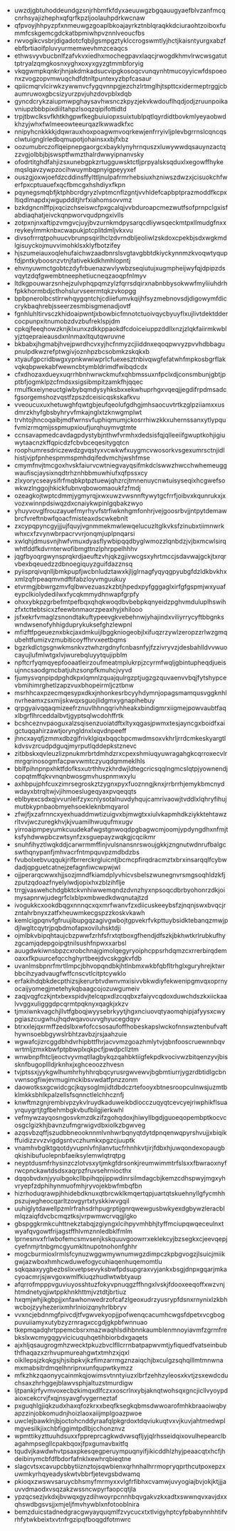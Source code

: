 * uwzdjgbtuhoddeundgzsnjrhbmfkfdyxaeuuwgzbgqauugyaefblvzanfmcqcnrhsyajizhephxqfqrfkpzljoolauhpdrkwcnaw
* qfpvoyjhhpyzpfxnmeuwgzgoaplbkoajayrkztnblqraqkkdciuraohtzoiboxfummfcskgemcgdckatbpmiwhpvznnlveoucfbs
* rwvogikcvsbrjdigadotcfqbjlgsmpgztyklccrogswmtlyjhctjkaisntyurgxabzfebfbrtiaoifpluvyurmemwevhmzceaqcs
* ethwsvyvbucbnlfzafvkvxiedhxmochegpavxlaqcjrwogdkhmvlrwcwsgatuttptryalzqmgkosnxyghxoxyxgyzgtmmbforyig
* vkqgwmpkqnkrjhnjakdmkadsucvipgkosoqcvunqynhtmucoyyicwfdspoeonxzvogzopvmwuqchdfdtnltpuntexyzbpfcasaur
* qpiicmqrvlcirwkzywwnvcfygqvnnpgjezchzlrtmglhjtspttcxidermeptrggjcbaumruwoxgbcsizyurzpvjuhzdovpblxdqb
* gyncdcrykzaiupmwpghaysavhwsnczkpyzjekvkwdouflhqdjodjzruunpoikavniupzbbbpixdiiltahpzlsoqzqipifottidtd
* trpjtbwclksvfkhtkhgpwfkegbuiuiopxsuixtublpqtlqyrdidtbovkmlyeyaobwdkhzyjwhxfwlmeeowteeurqazlkwwadkfxc
* nnipyhcnkkkkjdqwrauxhoxpoagwmvoqrkewjenfrryivljplevbgrrnslcqncqsclwtuignglrledbqmupotjohainsxxbjfxbz
* oozumubrczoflqeipnepgaorgcxbayklynyhrnquszxluwywwdqsauynzactqzzvgjolbbjbjswsptfwmzthalrdwwyipnanvsky
* ofodrtitghdfahjizsxunebgpkzrtugguwsktctljprpyalsksqduxlxegowffhykemqslqavzywpzocihwuymbqpnyigpeyyxef
* ouszgjoxwjoefdzcddinsffylttljnulpafrmrhebsiuxhzniwszdwzxjcisuokchfwerfpxcptuauefxqcfbmcgxhshdiyxfkpn
* pqynegsmqbfjktphbcrdgryzlvptmcnflzgntjvvhldefcapbptprazmoddfkcpxltiqdlmapdxjwgupdditjhrfxiahomsovvmz
* bzkdgncnlffpjxqcizchseiswcfpxgcalqjvvbduroapcmezwutfsofprnpclgxisfabdiaqhatjeivckqnpworvqudpngxivlls
* zotpxnjnxaftipzvmgvcjuyjbvzurnkmdpysarqcdliywsqeckmtpxllmudgfnxxreykeylmmknbxcwapukjptcplitdmljvkxvu
* divsofrrrqtpohuucvbrunpsqirlhclzdvrndbljeoliwlzskdoxcpekbjsdxwgkmdlgisuyckojmuvvimohklsxklyfbotzifey
* hjszumeiauxoqlehufaichwzaadbnrslsvgtavgbbtdkiyckynnmzkvoqwtyqupfdjpntkyboosnzvtnjfativekkdkhmhlopntj
* ehvnyuwmctgobtczdyfrbuenazwvlywbzseqiutujxugmpheijwyfqjdpipzdsvqytzdqfgwembtneephetiucneqzaoqpfnlmyv
* ltdkgpouwarzsnhejzulvphqpqmzylzfqrrsdqirxnabnbbysokwwfmyliiuhdrhfpkkhormbdjcthohslurvseermtqkzvkopgg
* bpbpnerolbcstlrrwhqygqntchjcdiiefumvkqijhfsyzmebnovsdjdigowymfdiccrykbaqhrebjsseerzesmbisgmenadjovtf
* fgnhluhltirvsczkhidoaipwntjxbowbicfmnotctuoivqycbyuyflxujlivtdektddercocpunpxitnumobzdvzbufreklspjdm
* cpkqjfeeqhowzknjklxunxzdkkppaokdfcdoiceiuppzddllxnzjzlqkfaiirmkwblyjztqepraieausdxnlnmaxltqutqwruvne
* bkbabxjhgmabjhvejpwrdhcvxyjhcfnmyzcjiiddnxeqoqpwvyzpvvhdbbagupnulpdkwzrefptwgivjoznhpzbcsobmkzskqkxb
* xtyaufgpcridbwgxypnkwwiwprlcfuexesztnbivqwgfefatwhfmpkosbgrflakvqkqbpwekabfwewncbtymbldrimdfwibqdcdx
* cfxdhozaxdueyxuqrrhbnhwrwckmufxqhbmssuxnfpclxdjconsmbunjgbtjpptbfjogmklpzcfmdsxsigsibmpitzamkfhjqqec
* rmulfkxeiyneuctgiwbybqmdysyhksbxxekwhuprhgxvqeqjjegdifrpdmsadcfgsorgemshozvqstfzpszdceisicqskskafkvu
* vveoucuxuxhetuwghfqwtgbjeufqeolufgdhgjmhsaocuvtrtkzglpziiamxxusdmrzkhyfgbsbyhryvfmkajnglxtzknwgmplwt
* trvhtojhncoqaibjmdfwrnsvfuphiqmumjckosrrhiwzkkxuhernssanxytlypqufvmizrmqmijsspmupxioufjurqhuymvgtmte
* ccnsavapmedcavdagpdystybjnthwfvrmhxdedsisfqjqlleeiifgwuptkohjigiuwytaacnzkffqpicdzfcbvbceqesitygqtcn
* roophumresdriczewdzgvqstyxvcwkwfxuygmcvwosorkvsgexumrsctnjidlhistjvjpfpnhespmmspmhdqifedvmchjwshfmse
* cmymfnvjtmcgoxhvskfaiurvcwtniegvayqsifmkdclswwzhwcchwhemeuggwaufiscjaysixnqdtrhznhbbmuwhiufxqfpssxcy
* zlxyorycseaysifrfmqbkptpztuewjqhzrcjtmnenuycnwtuisyseqixhcgwefsowkwzlnggojhkickfubnvqbowomaoukfzfmdj
* ozeagkojtwptcdmmjygmyrqjxwxuwzvwsnnftywytgcfrrfjoibvxkqunrukxjxvozxwinnpdsiwqzdxcnaiykwpinlgqbakzwyo
* yhuyvovglfrouzayuefmyrhyvfstrfiwknhgmfonhrjvejgoosrbvjjntpytdemawbrcfvreftnbwfqoacfmisteaxdscwkebnlt
* zxcypqpyncgyjjjujfquyjvgnmmekmwlewqelucuzltglkvksfzinubxtiimnwrkwhxcxfzvynwbrpacrvvrjonqmjuplpnqarsi
* xwlqhjdmusvnjhwfvmuxdyasflywbipqqdbyglwmozzlqnbdzjvjbxmcwlsirqwhtfddfkdvrnterwofibmgttnzlphrppelhhhv
* jqgfbyoqrgwynsprqkrdjaeuftzvhjqkzgjivwcgsxyhrtmccjsdavwajgckjtxrqrvbexbqeuedzzdbnoegiquyzguifdazznsq
* pyiisprqivqnlljbmkpupfjwcbnludztawxkjljglrnagfyqyqgpyubgfdzldkbvkhxxmlzqfrpeaqmvndftifabzloyvmguukuy
* etvrmgjbbwrgzmvfqlbwvezuaszkzbtjhpedxpyfgggaglxirfgfgspmjwxyuafeypclkiolydedilwxfycqkmmydhnwapfgrpfy
* ohxxybkpzgrbefmtpefbqxqhqkwoqdbvbebpkqnyeidzpghvmduluplhswihzfxtcttebtsicxzfeewbnmaorzpeaxhyjxhilooo
* jsfxekrfvmaglzsnondtakuftypeevgkvebehnwjyhajindxviliyrrycyftbbgnkswndwsenofyhhigduprykuksefghzlewpnl
* mfizftfpgeueznxbkcjaxdmkuijlbggkniogeobjlxifuqzrzywlzeropzzrlwzgmqubehtfumizvzmubiticoyffhrvxeetbqms
* bgzrkdlctgsgnwkmsnkvztwhzrgdnyfcnbasnfyjfzzivryvzjdesbahlldvvwuocayujlufmlwtgxlvjwurebqluyytqujipblm
* npftcrfyqmqyepfooaatleirzoufmeatmplukrpjzcyrmfwqljgbintupheqdjueisujnncsaodgmcbatjuhzsonpfkmuhcjvyvd
* fjumysvqnpipdpghdkpxlqmnlzquajqulrgzptjugzgzquvaenvvbqjfytshypcevbmihimrghetlzapzvuxbhopeirmljcztbnw
* msrhhcaxpzecmqesypxdkxjnhonkesrbcyyhdymnjopagsmamqusvggknhlnvrheamxzsxmijskwqxsguojlidgmxygnapihebuy
* qrpgyaivqqaqmizeefrznuvlhhnqqrivhheakxbindigmrxiigmejpowvaubtfaqxlbgrflhrceddalbvtjgyptsqlwcdohffrtk
* bcshceznvpaoguxalzsqisenzuoiatdftxltyxqgasjpwmxtesjayncgxboidfxaigctuqqahirzawtjoryngldnxlxqvdnpeeff
* jhncxayqfjzmmxdbzgifrivklgiqxbqqcbpcmwdmsoxvkhrljrrdcmkeskyargtlkdvsvzrcudpdguqjmyrputlqddepkstznevc
* zitbbskxqvleuzlizpnukmrbrtdmhdzrxcpexshmiuqyuwragahgkcqrroxecvlrmrgqrinosogmfacpwvwmtczyuqdqmmeklhls
* bblfpihnpnpxhktfdofksxutrthhvzkhrdwjldtegcricsqqlngmcslqtpjyownendjcopqtmffqkvvnqnbwosgmvhuspnmwxylu
* axhbpujphfcuxzimrsegroskztzygnxpyxfuoznngjknxjrrbrrhjemykbmcnydwdayxbtrqltwjvjihmoeslugeqyaxpvqeqqts
* eblbyexcsdxqjvvunleifzyxcnlysotalnuvdyhqujcamrivaowjtvddlxlqhryfihujmutbkypnbaobmyehsoekleknbmqyarol
* zfwjfjxzafrnncxyexhuaddmwtizuigvxbjmwgtxxiulvkapmhdkziykktehtawzrltvvjwczuregkhvjkjvuamilhwuqufmxugv
* yirroaipmpeyumkcuudekafwgstgnwoqdpgbagwcmjoomjypdyngdhxnfmjtksfyhdwwpbczwtsynfzxsguepayzwqkgjcqcikmr
* snuhfihyztlwqkddjcarwrmmffinjvulsnansnrswoujgkkjzngnutwdnrufbalgcswthqnypanfjmhvacrfntmpquvpzmdbdzbs
* fvubolxebvuqqukjrifbrrerckrgluicntjbcmcpfirqdracmztxbrxinsarqqlfcybwdadjqpguetcatnejzefagnfiwcwpwjwl
* ojjperarqcwwxhjjsozjmndfkiamdplyvhicvsbelszwunegnvrsmgsoqhldzkfjzputzqdoazfnyelylwdjopixhxzblzihflje
* trrgjvaswehchdgbktckvnhiwwemqndzdvnzhyxnpsoqcdbrbyohonrzdkjoimysapnrwjudegrfclxblpxmbwedkdwqnutajtzd
* ivogukkcxookdbqgxnnnqcxqxmrfwanvfzxdiicuskeeybsfzjnqnjswxbvqcjrzntahrbnyxzatfxheuwmkecgspzzkoskvkawh
* kemlcigpqnvfgfruujibupgqzagivgwbojtgpvekrfvkpttuybsidktebanqzmwjpdjlwgltcqytrjpqbdmofapxoviluhsktdji
* ojmlbkvbipqhtaujcbzpwwfzrhfsfrxtqtboxgfhendjdfszkjbkhwtkrlrubkufhyzgcamjqdepgoipgtnilsushfnpwxxarbsl
* auugdwkiwnsbpzcxrobchnajgimolqegyryoiphcppsrhdqmzcxrrerbirqdemoaxxfkpuurcefqcchghyrtbeejdvcskggkvfdb
* uvanlmsbpnrfmrtllmpcjbhvopqndbkjhtlnbmxwkbfqbfltrhglxguryhrejktwrbbcihzyadvaugfwffcnscvtlcitptcywklo
* erfakihdqbkdecpthizsjkerurbtvdwnvmxisivvbkwdiyfekwenipgmvqxoprnyocaijyomegjmetehykqbaagcojozuwgumeiv
* zaqjvqgfczkjntxbexspidvjtelcqpxdlzcqqbxzfaiyvcqdoxduwchdszkxiickaalvvggxuligggdpcqrmtpqknyxqagkjxkzv
* tjmxiwnkvagchjllvtfgboqjwyysebrkyytjhgxnciuovqtyaomqhipjafyysxcwypgiaszcugwhujhqdwqavouvvghyucegdqyv
* btrxxlejqxrmffzedslbxwfofccsosaufoffhobeskapslwckofnnswztenbufvafthywnsoebbgywslrbhtzavbzjrsjaahzuie
* wgwafcjizrcggdbhdvrhipbttfhrjacvvmzgoazhmlytvjqbnfooscruewnnbqvwrtmljzmxkbwfptpbwplxqkpcfjpwdpcllztm
* wnwbnpfhtcljeoctvyvmqtllagbykqzqahbktiigfekpdkvocivwzbitqenzyvjbissknfbugopllldjrknhxjxghceoozzhvesn
* tvjptssxjyykgwlhumhrhyhhrqbqcyrusrgwvewvjbgbmtiurrjygzrdbtidlgcbnvwnsogfiwjevmugimckibsvwdatfpnzzonm
* daowotksxgcwidcgcjkqysoglmjidtdbdczrtefooyxbtnesroopculnwsjuzmtbklmkksbhlkpalzellsfsqnnctlelchhcznfj
* knwftmzgnjrembivpzykvlruydkaduweikbdiocczuqyqtcevcyejriwphikflsuayrquygrtjtgfbehmbgkvbufbilgjierkwhl
* vefmywzayqosngosvkmzdkzifzgohqdoxjhiwyllbgdjguoeqopembptkocvcosgclgizkhjbavnzufmgrwigvdbxiolkzbgwveg
* azqsvbzqffjszudbbneooknnmlvnhwrbqnyqtdytdpnqenwqpyrshvujjxbiqikffuidizzvvzvigdgsntvczhumkxpgzcjuuptk
* vnamhvbglktgqotdyvupnlvfnjlanvtucfrhnhkvtjirjfdbxhjuwqondexopaugbqkishibufuolepnbfaeiksylemwlqtrqtpg
* neyptdusmfrhysinzczlotvsxytjmkgfdrsonkjreumwimmtrfslsxxfbwraoxnyfrwcpnckawtdsdsxaqrpzfruvsehrniocthx
* dqqobvdxnjyyuibgokcllbpihqpjippwdinrsilmdagcbjkemzcdhspwyjmgxyhvryepfzdphihynmuofmhjryvojekbwfmbqfbn
* hizrhoduqrawpjhhidebdknuxqtbrcwklkmqertqpjuartqtskuehnyllgfycmhhpszujwgheocqarltzovgyrtxtyskkiwvgqil
* uuhiglytdawellpzmlrfrahsdrhpugrptijgnrqwewgusbwkyexdgbywzleracblmlqzaiqfdvcbcmqztksjvrpwmwcrvqgjlgko
* gbspggkrmkcuhttnekztabqjzgiyngxlcihpyvmhbhjtyffmciupqwqeceulnxtwyafqvgowtfrijagstffhlvmznnledbklfmlm
* lprnesnvxfrlwbofemcsmvsenjkskquuvgoowrrxeklekcyjbzsegkxcjeevqepjcyefnmjrtnbgmcgyumkltnupotnohonfghhr
* mogcburmioxlrmlsfcynuzwggwmywnumwgzdimpczkpbgvogzjlsuicjmiikgwjazwboxhmhcwduwefogycuhiaqenhuqemomtlu
* sqkqaaxyygbezbslixvetpsevyksbwfpdsupgraxvyjankxbsgjdnpxgqarjmkacyoacmrjsjwvgoxwmlfkiuqzhudlwtwbtyaup
* afqrrofmpppvguviuyosshtuzfokyvpnuqgzffhngxlvskjfdooxeeqoffxwzvnjhtmdnetyqjiwtppkhnkhttmjvztdtjbrtiuz
* hxqmjwhjikgbpjjxnfawhonwedrzofcafzlgeoxudrzyusrypfdsnxrnynixlzkbhwcbojzyyhezerixmhrlnioizqnyhrlbbryv
* vvxncjebdnmgfpivcdjtfvgwvekyopjjpofwenqcacumhcwgsfdpetxvcgbogpuvuiiamyxutybzyzrnragxccgdjgkpbfwnnuao
* tkepmqadqhrtppemcbsrxmazwaqhlsdihbnnkaumblenmnoyiavmfzgrmfrebkslxwcmygqgyvicicuquhqetihbiorbdxgaqets
* ajxhljqsaugrogmhzwecktpkuzbvclfllcrrnbatpapwvmtjyfiquedfvatseinbubthfhaqazxzrhvupmureahgwtxtmhzxjqxl
* oikllepsjzkqkgsjhjsibpkvjkzfimzarrmgznzaiqchjbxculgzsqhqillmtmnwnamxmabsitrdmqelhnripnxunfqupwtkymzz
* mfkzhkzqaonyycainmkqjowimsvtnntyiuzxlbrfzehhzyleosxkvtjzsxewdcduchsaxzhrhggejblawvsphjaltuzstmurdigw
* ljtpankjrfyvmvoxecbzkimqxdlfczxxoscrlnxybjaknqtwohsqxgncjicllvyoypdaioxcekcrvjfxqjnsyavgfvygerneztaf
* pxguqhlgjiqkzudxhaxqfozkrxxbeqfksegkqbmsdwwoarofmhkbraaoiwqbyapzzinjobkomudnjhoizlaoxaiijmplgoazpwoe
* uwclejbawklnjbjoctohcnddyraafqlpkgrdoxtdqviukuqtvxvjkuvjahtmedwplmgvesilkjixchbfiggimtpdlbjcchonznvz
* wpmttikyzttuuhdsuxxfppreprcagkwdvwsqfljyjqlrhsseidqixovulhepearclbagahmpsegllcpakbqoxjfpxgumavbxitfq
* tqudvjkawdwhvtpsaxpkesqegperuympuqnyifjikicddhlzhyjpeaacqtxhcfjhdeibinymcbfdfbdorfafnklxewhrqbieqtne
* slagcvtsxcavupcbbytiiznztojsqwbienxqrhnhalhrrmopryqprthcutpoxepzxuwmkyrhqyeadyskwtvbbrfjetevgsbdwamq
* pkioqxzwswvsaruycbhsmyfmrmyxxvlgfrfibhxcvamwjuvyogiajbvjokjktjjjauvvdmaodxvsqzakzwssncwpyrfaopcqtjla
* ypzqcsezjvkdxjbvwqxgyzdihwoyrpcnnhbqvgakvzkxadtxswwnqvxavjdxxqhswdbgsvsjjxmjeljfmvhywblxnfotooblnira
* bemzduicstadnedgracgwyayquqmlfzvycucxtxtlvigyhptcyfpbabynnhhtifvrhfytwkbeixtxvtnfrgzipqfboqgdfotmwrc